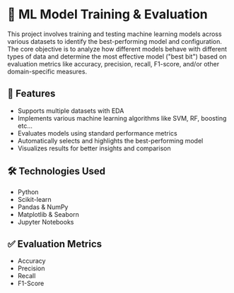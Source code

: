 # 🧠 ML Model Training & Evaluation

This project involves training and testing machine learning models across various datasets to identify the best-performing model and configuration. The core objective is to analyze how different models behave with different types of data and determine the most effective model ("best bit") based on evaluation metrics like accuracy, precision, recall, F1-score, and/or other domain-specific measures.

## 🚀 Features

- Supports multiple datasets with EDA
- Implements various machine learning algorithms like SVM, RF, boosting etc...
- Evaluates models using standard performance metrics
- Automatically selects and highlights the best-performing model
- Visualizes results for better insights and comparison

## 🛠️ Technologies Used

- Python
- Scikit-learn
- Pandas & NumPy 
- Matplotlib & Seaborn
- Jupyter Notebooks

## ✅ Evaluation Metrics

- Accuracy
- Precision
- Recall
- F1-Score

